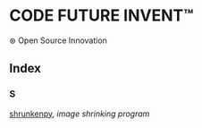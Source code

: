 # CODE FUTURE INVENT&trade;
⊛ Open Source Innovation


## Index

### S
[shrunkenpy](https://github.com/CodeFutureInvent/shrunkenpy), _image shrinking program_
